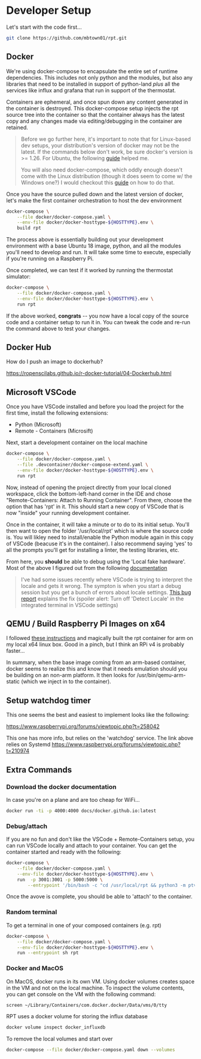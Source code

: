 # Developer Setup

Let's start with the code first...

```bash
git clone https://github.com/mbtown01/rpt.git
```

## Docker

We're using docker-compose to encapsulate the entire set of runtime
dependencies.  This includes not only python and the modules, but also any
libraries that need to be installed in support of python-land *plus* all
the services like influx and grafana that run in support of the thermostat.

Containers are ephemeral, and once spun down any content generated in the
container is destroyed.  This docker-compose setup injects the rpt source tree
into the container so that the container always has the latest copy and any
changes made via editing/debugging in the container are retained.

> Before we go further here, it's important to note that for Linux-based dev
setups, your distribution's version of docker may not be the latest.  If the
commands below don't work, be sure docker's version is >= 1.26.  For Ubuntu,
the following [guide](https://www.digitalocean.com/community/tutorials/how-to-install-and-use-docker-on-ubuntu-18-04) helped me.
>
>You will also need docker-compose, which oddly enough doesn't come with the
Linux distribution (though it does seem to come w/ the Windows one?)  I would
checkout this [guide](https://docs.docker.com/compose/install/) on how to do
that.

Once you have the source pulled down and the latest version of docker, let's
make the first container orchestration to host the dev environment

```bash
docker-compose \
    --file docker/docker-compose.yaml \
    --env-file docker/docker-hosttype-${HOSTTYPE}.env \
    build rpt
```

The process above is essentially building out your development environment
with a base Ubuntu 18 image, python, and all the modules you'll need to
develop and run.  It will take some time to execute, especially if you're
running on a Raspberry Pi.

Once completed, we can test if it worked by running the thermostat simulator:

```bash
docker-compose \
    --file docker/docker-compose.yaml \
    --env-file docker/docker-hosttype-${HOSTTYPE}.env \
    run rpt
```

If the above worked, **congrats** -- you now have a local copy of the source
code and a container setup to run it in.  You can tweak the code and re-run the
command above to test your changes.

## Docker Hub

How do I push an image to dockerhub?

https://ropenscilabs.github.io/r-docker-tutorial/04-Dockerhub.html

## Microsoft VSCode

Once you have VSCode installed and before you load the project for
the first time, install the following extensions:

* Python (Microsoft)
* Remote - Containers (Microsift)

Next, start a development container on the local machine

```bash
docker-compose \
    --file docker/docker-compose.yaml \
    --file .devcontainer/docker-compose-extend.yaml \
    --env-file docker/docker-hosttype-${HOSTTYPE}.env \
    run rpt
```

Now, instead of opening the project directly from your local cloned workspace,
click the bottom-left-hand corner in the IDE and chose "Remote-Containers:
Attach to Running Container".  From there, choose the option that has 'rpt'
in it.  This should start a new copy of VSCode that is now "inside" your
running development container.  

Once in the container, it will take a minute or to do to its initial setup.
You'll then want to open the folder '/usr/local/rpt' which is where the source
code is.  You will likley need to install/enable the Python module again in
this copy of VSCode (beacuse it's in the container).  I also recommend saying
'yes' to all the prompts you'll get for installing a linter, the testing
libraries, etc.  

From here, you **should** be able to debug using the 'Local fake hardware'.
Most of the above I figured out from the following [documentation](
https://code.visualstudio.com/docs/remote/containers)

> I've had some issues recently where VSCode is trying to interpret the locale and gets it wrong.  The sympton is when you start a debug session but you get a bunch of errors about locale settings. [This bug report](https://github.com/microsoft/vscode-remote-release/issues/2169) explains the fix (spoiler alert: Turn off 'Detect Locale' in the integrated terminal in VSCode settings)

## QEMU / Build Raspberry Pi Images on x64

I followed [these instructions](https://matchboxdorry.gitbooks.io/matchboxblog/content/blogs/build_and_run_arm_images.html) and magically built the rpt container for arm on my local x64 linux box.  Good in a pinch, but I think an RPi v4 is probably faster...

In summary, when the base image coming from an arm-based container, docker seems to realize this and know that it needs emulation should you be building on an non-arm platform.  It then looks for /usr/bin/qemu-arm-static (which we inject in to the container).

## Setup watchdog timer

This one seems the best and easiest to implement looks like the following:

https://www.raspberrypi.org/forums/viewtopic.php?t=258042

This one has more info, but relies on the 'watchdog' service.  The link above relies on Systemd
https://www.raspberrypi.org/forums/viewtopic.php?t=210974

## Extra Commands

### Download the docker documentation

In case you're on a plane and are too cheap for WiFi...

```bash
docker run -ti -p 4000:4000 docs/docker.github.io:latest
```

### Debug/attach

If you are no fun and don't like the VSCode + Remote-Containers setup, you can
run VSCode locally and attach to your container.  You can get the container
started and ready with the following:

```bash
docker-compose \
    --file docker/docker-compose.yaml \
    --env-file docker/docker-hosttype-${HOSTTYPE}.env \
    run  -p 3001:3001 -p 5000:5000 \
        --entrypoint '/bin/bash -c "cd /usr/local/rpt && python3 -m ptvsd --host 0.0.0.0 --port 3001 --wait -m src"' rpt
```

Once the avove is complete, you should be able to 'attach' to the container.

### Random terminal

To get a terminal in one of your composed containers (e.g. rpt)

```bash
docker-compose \
    --file docker/docker-compose.yaml \
    --env-file docker/docker-hosttype-${HOSTTYPE}.env \
    run --entrypoint sh rpt
```

### Docker and MacOS

On MacOS, docker runs in its own VM.  Using docker volumes creates space in
the VM and not on the local machine.  To inspect the volume contents, you
can get console on the VM with the following command:

```bash
screen ~/Library/Containers/com.docker.docker/Data/vms/0/tty
```

RPT uses a docker volume for storing the influx database

```bash
docker volume inspect docker_influxdb
```

To remove the local volumes and start over

```bash
docker-compose --file docker/docker-compose.yaml down --volumes
```
